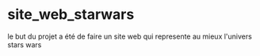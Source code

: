 # site_web_starwars
 le but du projet a été de faire un site web qui represente au mieux l'univers stars wars
